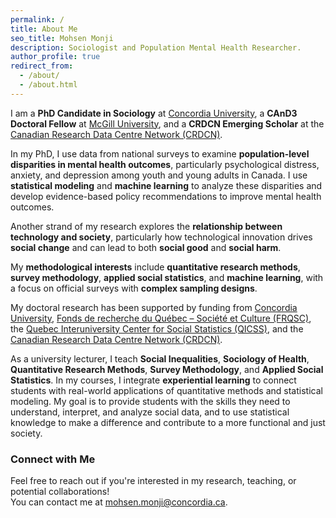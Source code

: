 ```yaml
---
permalink: /
title: About Me
seo_title: Mohsen Monji
description: Sociologist and Population Mental Health Researcher.
author_profile: true
redirect_from: 
  - /about/
  - /about.html
---
```



I am a **PhD Candidate in Sociology** at [Concordia University](https://www.concordia.ca), a **CAnD3 Doctoral Fellow** at [McGill University](https://www.mcgill.ca), and a **CRDCN Emerging Scholar** at the [Canadian Research Data Centre Network (CRDCN)](https://crdcn.ca).  

In my PhD, I use data from national surveys to examine **population-level disparities in mental health outcomes**, particularly psychological distress, anxiety, and depression among youth and young adults in Canada. I use **statistical modeling** and **machine learning** to analyze these disparities and develop evidence-based policy recommendations to improve mental health outcomes.  

Another strand of my research explores the **relationship between technology and society**, particularly how technological innovation drives **social change** and can lead to both **social good** and **social harm**.  

My **methodological interests** include **quantitative research methods**, **survey methodology**, **applied social statistics**, and **machine learning**, with a focus on official surveys with **complex sampling designs**.  

My doctoral research has been supported by funding from [Concordia University](https://www.concordia.ca/artsci/sociology-anthropology.html), [Fonds de recherche du Québec – Société et Culture (FRQSC)](https://www.frq.gouv.qc.ca), the [Quebec Interuniversity Center for Social Statistics (QICSS)](https://www.ciqss.org), and the [Canadian Research Data Centre Network (CRDCN)](https://crdcn.ca).

As a university lecturer, I teach **Social Inequalities**, **Sociology of Health**, **Quantitative Research Methods**, **Survey Methodology**, and **Applied Social Statistics**. In my courses, I integrate **experiential learning** to connect students with real-world applications of quantitative methods and statistical modeling. My goal is to provide students with the skills they need to understand, interpret, and analyze social data, and to use statistical knowledge to make a difference and contribute to a more functional and just society.


### Connect with Me
Feel free to reach out if you're interested in my research, teaching, or potential collaborations!  
You can contact me at [mohsen.monji@concordia.ca](mailto:mohsen.monji@concordia.ca).


